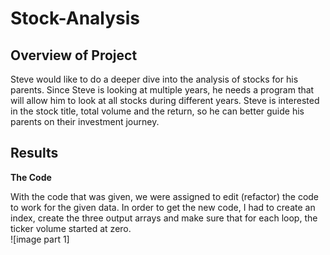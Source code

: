 # Stock-Analysis

## Overview of Project


Steve would like to do a deeper dive into the analysis of stocks for his parents.  Since Steve is looking at multiple years, he needs a program that will allow him to look at all stocks during different years.  Steve is interested in the stock title, total volume and the return, so he can better guide his parents on their investment journey.

## Results

**The Code**

With the code that was given, we were assigned to edit (refactor) the code to work for the given data.  In order to get the new code, I had to create an index, create the three output arrays and make sure that for each loop, the ticker volume started at zero.  
![image part 1]

